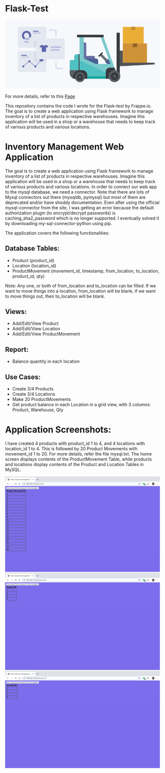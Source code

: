 # Flask-Test

![alt text](./images/inventory.png)

For more details, refer to this [Page](https://frappe.io/flask-test)

This repository contains the code I wrote for the Flask-test by Frappe.io. The goal is to create a web application using Flask framework to manage inventory of a list of products in respective warehouses. Imagine this application will be used in a shop or a warehouse that needs to keep track of various products and various locations. 

# Inventory Management Web Application

The goal is to create a web application using Flask framework to manage inventory of a list of products in respective warehouses. Imagine this application will be used in a shop or a warehouse that needs to keep track of various products and various locations. In order to connect our web app to the mysql database, we need a connector. Note that there are lots of Mysql connectors out there (mysqldb, pymysql) but most of them are deprecated and/or have shoddy documentation. Even after using the official mysql-connector from the site, I was getting an error because the default authorization plugin (to encrypt/decrypt passwords) is caching_sha2_password which is no longer supported. I eventually solved it by downloading my-sql-connector-python using pip. 

The application covers the following functionalities:

## Database Tables:

- Product (product_id)
- Location (location_id)
- ProductMovement (movement_id, timestamp, from_location, to_location, product_id, qty)

Note: Any one, or both of from_location and to_location can be filled. If we want to move things into a location, from_location will be blank, if we want to move things out, then to_location will be blank.

## Views:

- Add/Edit/View Product
- Add/Edit/View Location
- Add/Edit/View ProductMovement

## Report:
- Balance quantity in each location

## Use Cases:
- Create 3/4 Products
- Create 3/4 Locations
- Make 20 ProductMovements
- Get product balance in each Location in a grid view, with 3 columns: Product, Warehouse, Qty

# Application Screenshots:

I have created 4 products with product_id 1 to 4, and 4 locations with location_id 1 to 4. This is followed by 20 Product Movements with movement_id 1 to 20. For more details, refer the file mysql.txt. The home screen displays contents of the ProductMovement Table, while products and locations display contents of the Product and Location Tables in MySQL.

![alt text](./images/home.png)
![alt text](./images/products.png)
![alt text](./images/locations.png)




